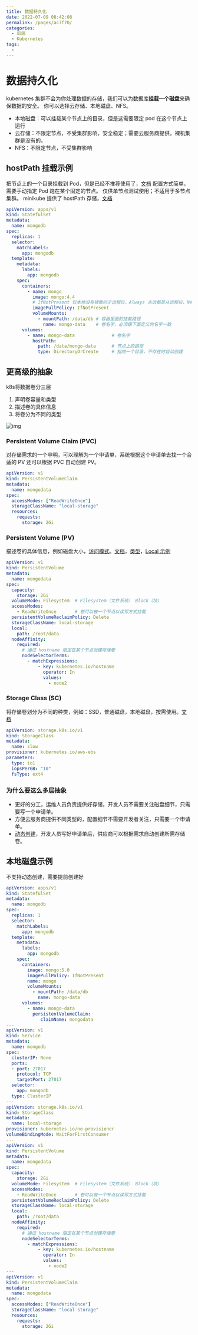 ```yaml
---
title: 数据持久化
date: 2022-07-09 08:42:08
permalink: /pages/ac7f70/
categories:
  - 后端
  - Kubernetes
tags:
  - 
---
```

# 数据持久化

kubernetes 集群不会为你处理数据的存储，我们可以为数据库**挂载一个磁盘**来确保数据的安全。
你可以选择云存储、本地磁盘、NFS。

- 本地磁盘：可以挂载某个节点上的目录，但是这需要限定 pod 在这个节点上运行
- 云存储：不限定节点，不受集群影响，安全稳定；需要云服务商提供，裸机集群是没有的。
- NFS：不限定节点，不受集群影响

## hostPath 挂载示例

把节点上的一个目录挂载到 Pod，但是已经不推荐使用了，[文档](https://kubernetes.io/zh/docs/concepts/storage/volumes/#hostpath)
配置方式简单，需要手动指定 Pod 跑在某个固定的节点。
仅供单节点测试使用；不适用于多节点集群。
minikube 提供了 hostPath 存储，[文档](https://minikube.sigs.k8s.io/docs/handbook/persistent_volumes/)

```yaml
apiVersion: apps/v1
kind: StatefulSet
metadata:
  name: mongodb
spec:
  replicas: 1
  selector:
    matchLabels:
      app: mongodb
  template:
    metadata:
      labels:
        app: mongodb
    spec:
      containers:
        - name: mongo
          image: mongo:4.4
          # IfNotPresent 仅本地没有镜像时才远程拉，Always 永远都是从远程拉，Never 永远只用本地镜像，本地没有则报错
          imagePullPolicy: IfNotPresent
          volumeMounts:
            - mountPath: /data/db # 容器里面的挂载路径
              name: mongo-data    # 卷名字，必须跟下面定义的名字一致
      volumes:
        - name: mongo-data              # 卷名字
          hostPath:
            path: /data/mongo-data      # 节点上的路径
            type: DirectoryOrCreate     # 指向一个目录，不存在时自动创建
```

## 更高级的抽象

k8s将数据卷分三层

1. 声明卷容量和类型
2. 描述卷的具体信息
3. 将卷分为不同的类型

![img](https://cdn.jsdelivr.net/gh/Iekrwh/images/md-images/kwrmidne.png)

### Persistent Volume Claim (PVC)

对存储需求的一个申明，可以理解为一个申请单，系统根据这个申请单去找一个合适的 PV
还可以根据 PVC 自动创建 PV。

```yaml
apiVersion: v1
kind: PersistentVolumeClaim
metadata:
  name: mongodata
spec:
  accessModes: ["ReadWriteOnce"]
  storageClassName: "local-storage"
  resources:
    requests:
      storage: 2Gi
```



### Persistent Volume (PV)

描述卷的具体信息，例如磁盘大小，[访问模式](https://kubernetes.io/zh/docs/concepts/storage/persistent-volumes/#access-modes)。[文档](https://kubernetes.io/zh/docs/concepts/storage/persistent-volumes/)，[类型](https://kubernetes.io/zh/docs/concepts/storage/persistent-volumes/#types-of-persistent-volumes)，[Local 示例](https://kubernetes.io/zh/docs/concepts/storage/volumes/#local)

```yaml
apiVersion: v1
kind: PersistentVolume
metadata:
  name: mongodata
spec:
  capacity:
    storage: 2Gi
  volumeMode: Filesystem  # Filesystem（文件系统） Block（块）
  accessModes:
    - ReadWriteOnce       # 卷可以被一个节点以读写方式挂载
  persistentVolumeReclaimPolicy: Delete
  storageClassName: local-storage
  local:
    path: /root/data
  nodeAffinity:
    required:
      # 通过 hostname 限定在某个节点创建存储卷
      nodeSelectorTerms:
        - matchExpressions:
            - key: kubernetes.io/hostname
              operator: In
              values:
                - node2
```



### Storage Class (SC)

将存储卷划分为不同的种类，例如：SSD，普通磁盘，本地磁盘，按需使用。[文档](https://kubernetes.io/zh/docs/concepts/storage/storage-classes/)

```yaml
apiVersion: storage.k8s.io/v1
kind: StorageClass
metadata:
  name: slow
provisioner: kubernetes.io/aws-ebs
parameters:
  type: io1
  iopsPerGB: "10"
  fsType: ext4
```

### 为什么要这么多层抽象

- 更好的分工，运维人员负责提供好存储，开发人员不需要关注磁盘细节，只需要写一个申请单。
- 方便云服务商提供不同类型的，配置细节不需要开发者关注，只需要一个申请单。
- [动态创建](https://kubernetes.io/zh/docs/concepts/storage/dynamic-provisioning/)，开发人员写好申请单后，供应商可以根据需求自动创建所需存储卷。

## 本地磁盘示例

不支持动态创建，需要提前创建好

```yaml
apiVersion: apps/v1
kind: StatefulSet
metadata:
  name: mongodb
spec:
  replicas: 1
  selector:
    matchLabels:
      app: mongodb
  template:
    metadata:
      labels:
        app: mongodb
    spec:
      containers:
        image: mongo:5.0
        imagePullPolicy: IfNotPresent
        name: mongo
        volumeMounts:
          - mountPath: /data/db
            name: mongo-data
      volumes:
        - name: mongo-data
          persistentVolumeClaim:
             claimName: mongodata
---
apiVersion: v1
kind: Service
metadata:
  name: mongodb
spec:
  clusterIP: None
  ports:
  - port: 27017
    protocol: TCP
    targetPort: 27017
  selector:
    app: mongodb
  type: ClusterIP
---
apiVersion: storage.k8s.io/v1
kind: StorageClass
metadata:
  name: local-storage
provisioner: kubernetes.io/no-provisioner
volumeBindingMode: WaitForFirstConsumer
---
apiVersion: v1
kind: PersistentVolume
metadata:
  name: mongodata
spec:
  capacity:
    storage: 2Gi
  volumeMode: Filesystem  # Filesystem（文件系统） Block（块）
  accessModes:
    - ReadWriteOnce       # 卷可以被一个节点以读写方式挂载
  persistentVolumeReclaimPolicy: Delete
  storageClassName: local-storage
  local:
    path: /root/data
  nodeAffinity:
    required:
      # 通过 hostname 限定在某个节点创建存储卷
      nodeSelectorTerms:
        - matchExpressions:
            - key: kubernetes.io/hostname
              operator: In
              values:
                - node2
---
apiVersion: v1
kind: PersistentVolumeClaim
metadata:
  name: mongodata
spec:
  accessModes: ["ReadWriteOnce"]
  storageClassName: "local-storage"
  resources:
    requests:
      storage: 2Gi
```

